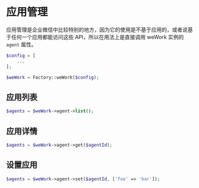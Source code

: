 # 应用管理

应用管理是企业微信中比较特别的地方，因为它的使用是不基于应用的，或者说基于任何一个应用都能访问这些 API，所以在用法上是直接调用 weWork 实例的 `agent` 属性。

```php
$config = [
    ...
];

$weWork = Factory::weWork($config);
```

## 应用列表

```php
$agents = $weWork->agent->list();
```

## 应用详情

```php
$agents = $weWork->agent->get($agentId);
```

## 设置应用

```php
$agents = $weWork->agent->set($agentId, ['foo' => 'bar']);
```